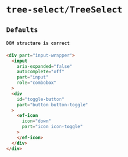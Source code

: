 # `tree-select/TreeSelect`

## `Defaults`

####   `DOM structure is correct`

```html
<div part="input-wrapper">
  <input
    aria-expanded="false"
    autocomplete="off"
    part="input"
    role="combobox"
  >
  <div
    id="toggle-button"
    part="button button-toggle"
  >
    <ef-icon
      icon="down"
      part="icon icon-toggle"
    >
    </ef-icon>
  </div>
</div>

```

